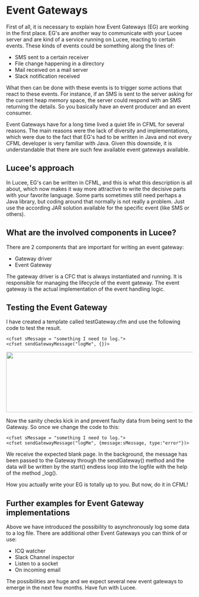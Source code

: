 <!--
{
  "title": "Event Gateways in Lucee",
  "id": "event-gateways",
  "related": [
    "function-sendgatewaymessage"
  ],
  "categories": [
    "gateways"
  ],
  "description": "EG's are another way how to communicate with your Lucee server and are kind of a service running on Lucee, reacting on certain events.",
  "keywords": [
    "Event Gateway",
    "Custom Gateway",
    "SMS",
    "File Change",
    "Mail Server",
    "Slack Notification",
    "Lucee"
  ]
}
-->
# Event Gateways

First of all, it is necessary to explain how Event Gateways (EG) are working in the first place. EG's are another way to communicate with your Lucee server and are kind of a service running on Lucee, reacting to certain events. These kinds of events could be something along the lines of:

* SMS sent to a certain receiver
* File change happening in a directory
* Mail received on a mail server
* Slack notification received

What then can be done with these events is to trigger some actions that react to these events. For instance, if an SMS is sent to the server asking for the current heap memory space, the server could respond with an SMS returning the details. So you basically have an event producer and an event consumer.

Event Gateways have for a long time lived a quiet life in CFML for several reasons. The main reasons were the lack of diversity and implementations, which were due to the fact that EG's had to be written in Java and not every CFML developer is very familiar with Java. Given this downside, it is understandable that there are such few available event gateways available.

## Lucee's approach

In Lucee, EG's can be written in CFML, and this is what this description is all about, which now makes it way more attractive to write the decisive parts with your favorite language. Some parts sometimes still need perhaps a Java library, but coding around that normally is not really a problem. Just use the according JAR solution available for the specific event (like SMS or others).

## What are the involved components in Lucee?

There are 2 components that are important for writing an event gateway:

* Gateway driver
* Event Gateway

The gateway driver is a CFC that is always instantiated and running. It is responsible for managing the lifecycle of the event gateway. The event gateway is the actual implementation of the event handling logic.

## Testing the Event Gateway

I have created a template called testGateway.cfm and use the following code to test the result.

```lucee
<cfset sMessage = "something I need to log.">
<cfset sendGatewayMessage("logMe", {})>
```

<img src="/uploads/default/original/1X/a127ee6bf8b4df77c6956ba2cada99ab4642e7ff.jpg" width="593" height="163">

Now the sanity checks kick in and prevent faulty data from being sent to the Gateway. So once we change the code to this:

```lucee
<cfset sMessage = "something I need to log.">
<cfset sendGatewayMessage("logMe", {message:sMessage, type:"error"})>
```

We receive the expected blank page. In the background, the message has been passed to the Gateway through the sendGateway() method and the data will be written by the start() endless loop into the logfile with the help of the method _log().

How you actually write your EG is totally up to you. But now, do it in CFML!

## Further examples for Event Gateway implementations

Above we have introduced the possibility to asynchronously log some data to a log file. There are additional other Event Gateways you can think of or use:

* ICQ watcher
* Slack Channel inspector
* Listen to a socket
* On incoming email

The possibilities are huge and we expect several new event gateways to emerge in the next few months. Have fun with Lucee.